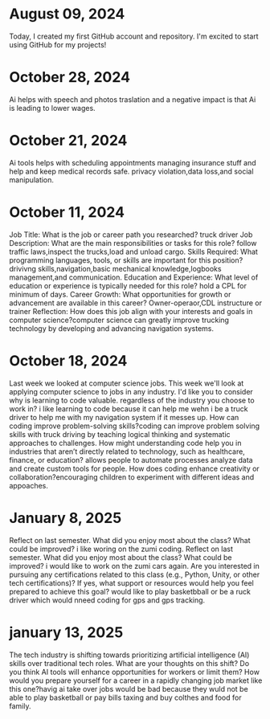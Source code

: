# August 09, 2024

Today, I created my first GitHub account and repository. I'm excited to start using GitHub for my projects!

# October 28, 2024
Ai helps with speech and photos traslation and a negative impact is that Ai is leading to lower wages.

# October 21, 2024
Ai tools  helps with scheduling appointments managing insurance  stuff and help and keep medical records safe.
privacy violation,data loss,and social manipulation.


# October 11, 2024
Job Title: What is the job or career path you researched? truck driver
Job Description: What are the main responsibilities or tasks for this role? follow traffic laws,inspect the trucks,load and unload cargo.
Skills Required: What programming languages, tools, or skills are important for this position?
drivivng skills,navigation,basic mechanical knowledge,logbooks management,and communication.
Education and Experience: What level of education or experience is typically needed for this role? hold a CPL for minimum of days.
Career Growth: What opportunities for growth or advancement are available in this career? Owner-operaor,CDL instructure or trainer 
Reflection: How does this job align with your interests and goals in computer science?computer science can greatly improve trucking technology by developing and advancing navigation systems.
# October 18, 2024
Last week we looked at computer science jobs. This week we'll look at applying computer science to jobs in any industry. I'd like you to consider why is learning to code valuable. regardless of the industry you choose to work in? i like learning to code because it can help me wehn i be a truck driver to help me with my navigation system if it messes up.
How can coding improve problem-solving skills?coding can improve problem solving skills with truck driving by teaching logical thinking and systematic approaches to challenges.
How might understanding code help you in industries that aren’t directly related to technology, such as healthcare, finance, or education? allows people to automate processes analyze data and create custom tools for people.
How does coding enhance creativity or collaboration?encouraging children to experiment with different ideas and appoaches.


# January 8, 2025

Reflect on last semester. What did you enjoy most about the class? What could be improved? i like woring on the zumi coding.
Reflect on last semester. What did you enjoy most about the class? What could be improved? i would like to work on the zumi cars again.
 Are you interested in pursuing any certifications related to this class (e.g., Python, Unity, or other tech certifications)? If yes, what support or resources would help you feel prepared to achieve this goal?  would like to play basketbball or be a ruck driver which would nneed coding for gps and gps tracking.

# january 13, 2025

The tech industry is shifting towards prioritizing artificial intelligence (AI) skills over traditional tech roles. What are your thoughts on this shift? Do you think AI tools will enhance opportunities for workers or limit them? How would you prepare yourself for a career in a rapidly changing job market like this one?havig ai take over jobs would be bad  because they wuld not be able to play basketball or pay bills taxing and buy colthes and food for family.
